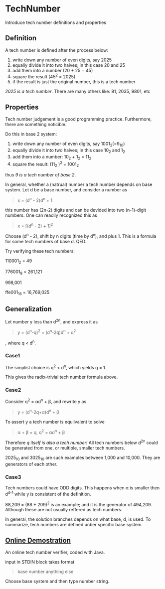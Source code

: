 # TechNumber
Introduce tech number definitions and properties


## Definition
A tech number is defined after the process below:

1. write down any number of even digits, say 2025
1. equally divide it into two halves; in this case 20 and 25
1. add them into a number (20 + 25 = 45)
1. square the result (45<sup>2</sup> = 2025)
1. if the result is just the original number, this is a tech number 

_2025 is a tech number_. There are many others like: 81, 2035, 9801, etc

## Properties
Tech number judgement is a good programming practice. Furthermore, there are something noticible. 

Do this in base 2 system:

1. write down any number of even digits, say 1001<sub>2</sub>(=9<sub>10</sub>)
1. equally divide it into two halves; in this case 10<sub>2</sub> and 1<sub>2</sub>
1. add them into a number: 10<sub>2</sub> + 1<sub>2</sub> = 11<sub>2</sub>
1. square the result: (11<sub>2</sub> )<sup>2</sup> = 1001<sub>2</sub>

thus _9 is a tech number of base 2_.

In general, whether a (natrual) number a tech number depends on base system. Let d be a base number, and consider a number as

> x = (d<sup>n</sup> - 2)d<sup>n</sup> + 1

this number has (2n-2) digits and can be devided into two (n-1)-digit numbers. One can readily recognized this as
 > x = [(d<sup>n</sup> - 2) + 1]<sup>2</sup>
 
Choose (d<sup>n</sup> - 2), shift by n digits (time by d<sup>n</sup>), and plus 1. This is a formula for some tech numbers of base d. QED.

Try verifying these tech numbers:

110001<sub>2</sub> = 49

776001<sub>8</sub> = 261,121

998,001

ffe001<sub>16</sub> = 16,769,025

## Generalization

Let number y less than d<sup>2n</sup>, and express it as

> y = (d<sup>n</sup>-q)<sup>2</sup> = (d<sup>n</sup>-2q)d<sup>n</sup> + q<sup>2</sup>

, where q < d<sup>n</sup>. 

### Case1
The simplist choice is q<sup>2</sup> < d<sup>n</sup>, which yields q = 1.

This gives the radix-trivial tech number formula above. 

### Case2
Consider q<sup>2</sup> = αd<sup>n</sup> + β, and rewrite y as

> y = (d<sup>n</sup>-2q+α)d<sup>n</sup> + β

To assert y a tech number is equilvalent to solve
> α + β = q, q<sup>2</sup> = αd<sup>n</sup> + β

Therefore _q itself is also a tech number!_ All tech numbers below d<sup>2n</sup> could be generated from one, or multiple, smaller tech numbers.

2025<sub>10</sub> and 3025<sub>10</sub> are such examples between 1,000 and 10,000. They are generators of each other.

### Case3
Tech numbers could have ODD digits. This happens when α is smaller then d<sup>d-1</sup> while y is consistent of the definition.

88,209 = (88 + 209)<sup>2</sup> is an example; and it is the generator of 494,209. Although these are not usually reffered as tech numbers.

In general, the solution branches depends on what base, d, is used. To summarize, tech numbers are defined unber specific base system.

## [Online Demostration](http://tpcg.io/tEjMtLoT)

An online tech number verifier, coded with Java.

input in STDIN block takes format 
> base number anything else

Choose base system and then type number string.
